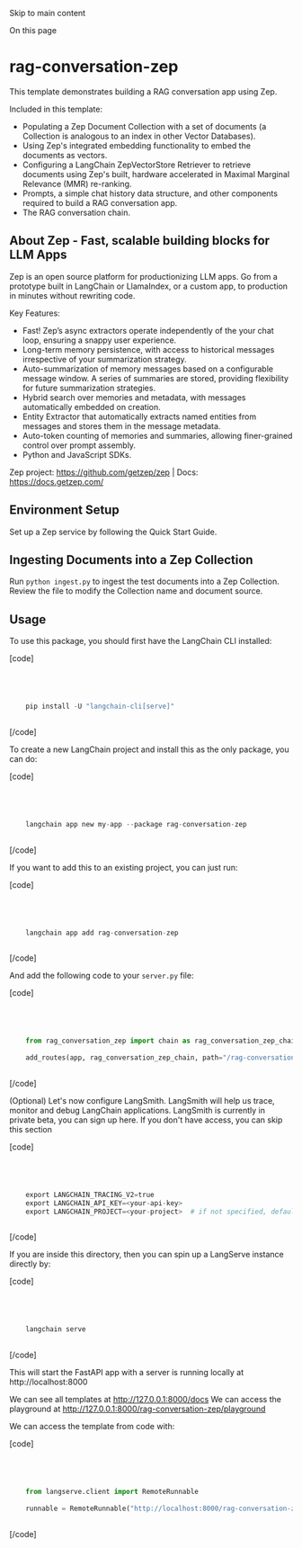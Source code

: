 

Skip to main content

On this page

# rag-conversation-zep

This template demonstrates building a RAG conversation app using Zep.

Included in this template:

  * Populating a Zep Document Collection with a set of documents (a Collection is analogous to an index in other Vector Databases).
  * Using Zep's integrated embedding functionality to embed the documents as vectors.
  * Configuring a LangChain ZepVectorStore Retriever to retrieve documents using Zep's built, hardware accelerated in Maximal Marginal Relevance (MMR) re-ranking.
  * Prompts, a simple chat history data structure, and other components required to build a RAG conversation app.
  * The RAG conversation chain.

## About Zep - Fast, scalable building blocks for LLM Apps​

Zep is an open source platform for productionizing LLM apps. Go from a prototype built in LangChain or LlamaIndex, or a custom app, to production in minutes without rewriting code.

Key Features:

  * Fast! Zep’s async extractors operate independently of the your chat loop, ensuring a snappy user experience.
  * Long-term memory persistence, with access to historical messages irrespective of your summarization strategy.
  * Auto-summarization of memory messages based on a configurable message window. A series of summaries are stored, providing flexibility for future summarization strategies.
  * Hybrid search over memories and metadata, with messages automatically embedded on creation.
  * Entity Extractor that automatically extracts named entities from messages and stores them in the message metadata.
  * Auto-token counting of memories and summaries, allowing finer-grained control over prompt assembly.
  * Python and JavaScript SDKs.

Zep project: https://github.com/getzep/zep | Docs: https://docs.getzep.com/

## Environment Setup​

Set up a Zep service by following the Quick Start Guide.

## Ingesting Documents into a Zep Collection​

Run `python ingest.py` to ingest the test documents into a Zep Collection. Review the file to modify the Collection name and document source.

## Usage​

To use this package, you should first have the LangChain CLI installed:

[code]
```python




    pip install -U "langchain-cli[serve]"  
    


```
[/code]


To create a new LangChain project and install this as the only package, you can do:

[code]
```python




    langchain app new my-app --package rag-conversation-zep  
    


```
[/code]


If you want to add this to an existing project, you can just run:

[code]
```python




    langchain app add rag-conversation-zep  
    


```
[/code]


And add the following code to your `server.py` file:

[code]
```python




    from rag_conversation_zep import chain as rag_conversation_zep_chain  
      
    add_routes(app, rag_conversation_zep_chain, path="/rag-conversation-zep")  
    


```
[/code]


(Optional) Let's now configure LangSmith. LangSmith will help us trace, monitor and debug LangChain applications. LangSmith is currently in private beta, you can sign up here. If you don't have
access, you can skip this section

[code]
```python




    export LANGCHAIN_TRACING_V2=true  
    export LANGCHAIN_API_KEY=<your-api-key>  
    export LANGCHAIN_PROJECT=<your-project>  # if not specified, defaults to "default"  
    


```
[/code]


If you are inside this directory, then you can spin up a LangServe instance directly by:

[code]
```python




    langchain serve  
    


```
[/code]


This will start the FastAPI app with a server is running locally at http://localhost:8000

We can see all templates at http://127.0.0.1:8000/docs We can access the playground at http://127.0.0.1:8000/rag-conversation-zep/playground

We can access the template from code with:

[code]
```python




    from langserve.client import RemoteRunnable  
      
    runnable = RemoteRunnable("http://localhost:8000/rag-conversation-zep")  
    


```
[/code]


